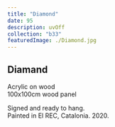 ```yaml
---
title: "Diamond"
date: 95
description: uvOff
collection: "b33"
featuredImage: ./Diamond.jpg
---
```


## Diamand

Acrylic on wood<br/>
100x100cm wood panel

Signed and ready to hang.<br/>
Painted in El REC, Catalonia. 2020.